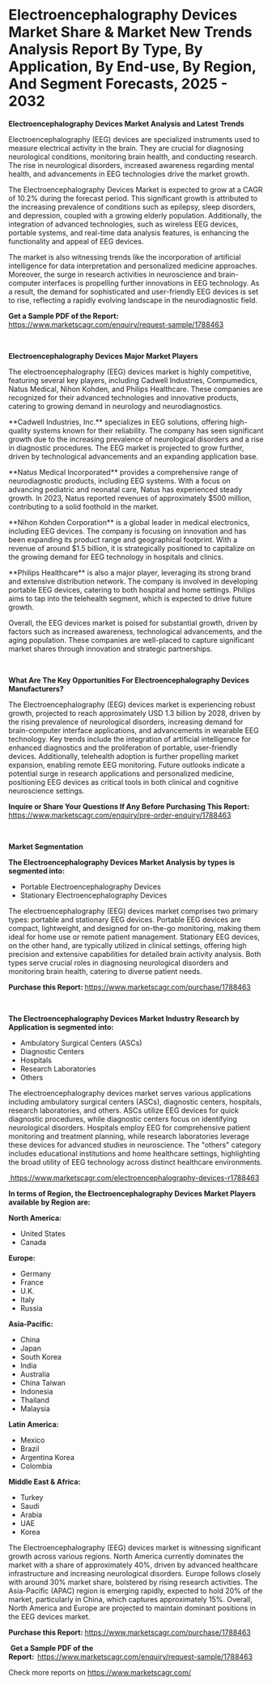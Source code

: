 <p><h1>Electroencephalography Devices Market Share & Market New Trends Analysis Report By Type, By Application, By End-use, By Region, And Segment Forecasts, 2025 - 2032</h1></p><p><strong>Electroencephalography Devices Market Analysis and Latest Trends</strong></p>
<p><p>Electroencephalography (EEG) devices are specialized instruments used to measure electrical activity in the brain. They are crucial for diagnosing neurological conditions, monitoring brain health, and conducting research. The rise in neurological disorders, increased awareness regarding mental health, and advancements in EEG technologies drive the market growth.</p><p>The Electroencephalography Devices Market is expected to grow at a CAGR of 10.2% during the forecast period. This significant growth is attributed to the increasing prevalence of conditions such as epilepsy, sleep disorders, and depression, coupled with a growing elderly population. Additionally, the integration of advanced technologies, such as wireless EEG devices, portable systems, and real-time data analysis features, is enhancing the functionality and appeal of EEG devices.</p><p>The market is also witnessing trends like the incorporation of artificial intelligence for data interpretation and personalized medicine approaches. Moreover, the surge in research activities in neuroscience and brain-computer interfaces is propelling further innovations in EEG technology. As a result, the demand for sophisticated and user-friendly EEG devices is set to rise, reflecting a rapidly evolving landscape in the neurodiagnostic field.</p></p>
<p><strong>Get a Sample PDF of the Report:&nbsp;</strong> <a href="https://www.marketscagr.com/enquiry/request-sample/1788463?utm_campaign=2278&utm_medium=2&utm_source=Github&utm_content=ia&utm_term=22022025&utm_id=electroencephalography-devices">https://www.marketscagr.com/enquiry/request-sample/1788463</a></p>
<p>&nbsp;</p>
<p><strong>Electroencephalography Devices Major Market Players</strong></p>
<p><p>The electroencephalography (EEG) devices market is highly competitive, featuring several key players, including Cadwell Industries, Compumedics, Natus Medical, Nihon Kohden, and Philips Healthcare. These companies are recognized for their advanced technologies and innovative products, catering to growing demand in neurology and neurodiagnostics.</p><p>**Cadwell Industries, Inc.** specializes in EEG solutions, offering high-quality systems known for their reliability. The company has seen significant growth due to the increasing prevalence of neurological disorders and a rise in diagnostic procedures. The EEG market is projected to grow further, driven by technological advancements and an expanding application base.</p><p>**Natus Medical Incorporated** provides a comprehensive range of neurodiagnostic products, including EEG systems. With a focus on advancing pediatric and neonatal care, Natus has experienced steady growth. In 2023, Natus reported revenues of approximately $500 million, contributing to a solid foothold in the market.</p><p>**Nihon Kohden Corporation** is a global leader in medical electronics, including EEG devices. The company is focusing on innovation and has been expanding its product range and geographical footprint. With a revenue of around $1.5 billion, it is strategically positioned to capitalize on the growing demand for EEG technology in hospitals and clinics.</p><p>**Philips Healthcare** is also a major player, leveraging its strong brand and extensive distribution network. The company is involved in developing portable EEG devices, catering to both hospital and home settings. Philips aims to tap into the telehealth segment, which is expected to drive future growth.</p><p>Overall, the EEG devices market is poised for substantial growth, driven by factors such as increased awareness, technological advancements, and the aging population. These companies are well-placed to capture significant market shares through innovation and strategic partnerships.</p></p>
<p>&nbsp;</p>
<p><strong>What Are The Key Opportunities For Electroencephalography Devices Manufacturers?</strong></p>
<p><p>The Electroencephalography (EEG) devices market is experiencing robust growth, projected to reach approximately USD 1.3 billion by 2028, driven by the rising prevalence of neurological disorders, increasing demand for brain-computer interface applications, and advancements in wearable EEG technology. Key trends include the integration of artificial intelligence for enhanced diagnostics and the proliferation of portable, user-friendly devices. Additionally, telehealth adoption is further propelling market expansion, enabling remote EEG monitoring. Future outlooks indicate a potential surge in research applications and personalized medicine, positioning EEG devices as critical tools in both clinical and cognitive neuroscience settings.</p></p>
<p><strong>Inquire or Share Your Questions If Any Before Purchasing This Report:</strong> <a href="https://www.marketscagr.com/enquiry/pre-order-enquiry/1788463?utm_campaign=2278&utm_medium=2&utm_source=Github&utm_content=ia&utm_term=22022025&utm_id=electroencephalography-devices">https://www.marketscagr.com/enquiry/pre-order-enquiry/1788463</a></p>
<p>&nbsp;</p>
<p><strong>Market Segmentation</strong></p>
<p><strong>The Electroencephalography Devices Market Analysis by types is segmented into:</strong></p>
<p><ul><li>Portable Electroencephalography Devices</li><li>Stationary Electroencephalography Devices</li></ul></p>
<p><p>The electroencephalography (EEG) devices market comprises two primary types: portable and stationary EEG devices. Portable EEG devices are compact, lightweight, and designed for on-the-go monitoring, making them ideal for home use or remote patient management. Stationary EEG devices, on the other hand, are typically utilized in clinical settings, offering high precision and extensive capabilities for detailed brain activity analysis. Both types serve crucial roles in diagnosing neurological disorders and monitoring brain health, catering to diverse patient needs.</p></p>
<p><strong>Purchase this Report:&nbsp;</strong><a href="https://www.marketscagr.com/purchase/1788463?utm_campaign=2278&utm_medium=2&utm_source=Github&utm_content=ia&utm_term=22022025&utm_id=electroencephalography-devices">https://www.marketscagr.com/purchase/1788463</a></p>
<p>&nbsp;</p>
<p><strong>The Electroencephalography Devices Market Industry Research by Application is segmented into:</strong></p>
<p><ul><li>Ambulatory Surgical Centers (ASCs)</li><li>Diagnostic Centers</li><li>Hospitals</li><li>Research Laboratories</li><li>Others</li></ul></p>
<p><p>The electroencephalography devices market serves various applications including ambulatory surgical centers (ASCs), diagnostic centers, hospitals, research laboratories, and others. ASCs utilize EEG devices for quick diagnostic procedures, while diagnostic centers focus on identifying neurological disorders. Hospitals employ EEG for comprehensive patient monitoring and treatment planning, while research laboratories leverage these devices for advanced studies in neuroscience. The "others" category includes educational institutions and home healthcare settings, highlighting the broad utility of EEG technology across distinct healthcare environments.</p></p>
<p><a href="https://www.marketscagr.com/electroencephalography-devices-r1788463?utm_campaign=2278&utm_medium=2&utm_source=Github&utm_content=ia&utm_term=22022025&utm_id=electroencephalography-devices">&nbsp;https://www.marketscagr.com/electroencephalography-devices-r1788463</a></p>
<p><strong>In terms of Region, the Electroencephalography Devices Market Players available by Region are:</strong></p>
<p>
    <p> <strong> North America: </strong>
        <ul>
            <li>United States</li>
            <li>Canada</li>
        </ul>
        </p> 
    <p> <strong> Europe: </strong>
        <ul>
            <li>Germany</li>
            <li>France</li>
            <li>U.K.</li>
            <li>Italy</li>
            <li>Russia</li>
        </ul>
        </p> 
    <p> <strong> Asia-Pacific: </strong>
        <ul>
            <li>China</li>
            <li>Japan</li>
            <li>South Korea</li>
            <li>India</li>
            <li>Australia</li>
            <li>China Taiwan</li>
            <li>Indonesia</li>
            <li>Thailand</li>
            <li>Malaysia</li>
        </ul>
        </p> 
    <p> <strong> Latin America: </strong>
        <ul>
            <li>Mexico</li>
            <li>Brazil</li>
            <li>Argentina Korea</li>
            <li>Colombia</li>
        </ul>
        </p> 
    <p> <strong> Middle East & Africa: </strong>
        <ul>
            <li>Turkey</li>
            <li>Saudi</li>
            <li>Arabia</li>
            <li>UAE</li>
            <li>Korea</li>
        </ul>
    </p>
    </p>
<p><p>The Electroencephalography (EEG) devices market is witnessing significant growth across various regions. North America currently dominates the market with a share of approximately 40%, driven by advanced healthcare infrastructure and increasing neurological disorders. Europe follows closely with around 30% market share, bolstered by rising research activities. The Asia-Pacific (APAC) region is emerging rapidly, expected to hold 20% of the market, particularly in China, which captures approximately 15%. Overall, North America and Europe are projected to maintain dominant positions in the EEG devices market.</p></p>
<p><strong>Purchase this Report: </strong><a href="https://www.marketscagr.com/purchase/1788463?utm_campaign=2278&utm_medium=2&utm_source=Github&utm_content=ia&utm_term=22022025&utm_id=electroencephalography-devices">https://www.marketscagr.com/purchase/1788463</a></p>
<p>&nbsp;<strong>Get a Sample PDF of the Report:&nbsp;&nbsp;</strong><a href="https://www.marketscagr.com/enquiry/request-sample/1788463?utm_campaign=2278&utm_medium=2&utm_source=Github&utm_content=ia&utm_term=22022025&utm_id=electroencephalography-devices">https://www.marketscagr.com/enquiry/request-sample/1788463</a></p>
<p><strong></strong></p>
<p>Check more reports on <a href="https://www.marketscagr.com/?utm_campaign=2278&utm_medium=2&utm_source=Github&utm_content=ia&utm_term=22022025&utm_id=electroencephalography-devices">https://www.marketscagr.com/</a></p>